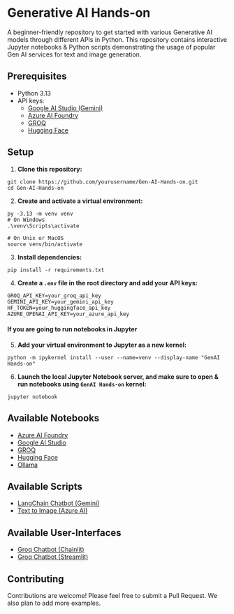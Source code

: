 # Generative AI Hands-on
A beginner-friendly repository to get started with various Generative AI models through different APIs in Python. This repository contains interactive Jupyter notebooks & Python scripts demonstrating the usage of popular Gen AI services for text and image generation.

## Prerequisites
- Python 3.13
- API keys:
  - [Google AI Studio (Gemini)](https://aistudio.google.com/)
  - [Azure AI Foundry](https://ai.azure.com/)
  - [GROQ](https://console.groq.com/keys)
  - [Hugging Face](https://huggingface.co/settings/tokens)

## Setup
1. **Clone this repository:**
```
git clone https://github.com/yourusername/Gen-AI-Hands-on.git
cd Gen-AI-Hands-on
```

2. **Create and activate a virtual environment:**
```
py -3.13 -m venv venv
# On Windows
.\venv\Scripts\activate

# On Unix or MacOS
source venv/bin/activate
```

3. **Install dependencies:**
```
pip install -r requirements.txt
```

4. **Create a `.env` file in the root directory and add your API keys:**
```
GROQ_API_KEY=your_groq_api_key
GEMINI_API_KEY=your_gemini_api_key
HF_TOKEN=your_huggingface_api_key
AZURE_OPENAI_API_KEY=your_azure_api_key
```

#### If you are going to run notebooks in Jupyter
5. **Add your virtual environment to Jupyter as a new kernel:**
```
python -m ipykernel install --user --name=venv --display-name "GenAI Hands-on"
```

6. **Launch the local Jupyter Notebook server, and make sure to open & run notebooks using `GenAI Hands-on` kernel:**
```
jupyter notebook
```

## Available Notebooks
- [Azure AI Foundry](./notebooks/Azure%20AI%20Foundry%20API.ipynb)
- [Google AI Studio](./notebooks/Google%20AI%20Studio%20API.ipynb)
- [GROQ](./notebooks/GROQ%20API.ipynb)
- [Hugging Face](./notebooks/Hugging%20Face%20API.ipynb)
- [Ollama](./notebooks/Ollama%20Local%20Models.ipynb)

## Available Scripts
- [LangChain Chatbot (Gemini)](./scripts/LangChain%20Chatbot%20(Gemini).py)
- [Text to Image (Azure AI)](./scripts/Text%20to%20Image%20(Azure%20AI).py)

## Available User-Interfaces
- [Groq Chatbot (Chainlit)](./interfaces/Groq%20Chatbot%20(Chainlit).py)
- [Groq Chatbot (Streamlit)](./interfaces/Groq%20Chatbot%20(Streamlit).py)

## Contributing
Contributions are welcome! Please feel free to submit a Pull Request. We also plan to add more examples.
